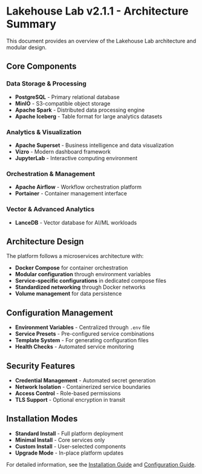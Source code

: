 # Lakehouse Lab v2.1.1 - Architecture Summary

This document provides an overview of the Lakehouse Lab architecture and modular design.

## Core Components

### Data Storage & Processing
- **PostgreSQL** - Primary relational database
- **MinIO** - S3-compatible object storage
- **Apache Spark** - Distributed data processing engine
- **Apache Iceberg** - Table format for large analytics datasets

### Analytics & Visualization
- **Apache Superset** - Business intelligence and data visualization
- **Vizro** - Modern dashboard framework
- **JupyterLab** - Interactive computing environment

### Orchestration & Management
- **Apache Airflow** - Workflow orchestration platform
- **Portainer** - Container management interface

### Vector & Advanced Analytics
- **LanceDB** - Vector database for AI/ML workloads

## Architecture Design

The platform follows a microservices architecture with:

- **Docker Compose** for container orchestration
- **Modular configuration** through environment variables
- **Service-specific configurations** in dedicated compose files
- **Standardized networking** through Docker networks
- **Volume management** for data persistence

## Configuration Management

- **Environment Variables** - Centralized through `.env` file
- **Service Presets** - Pre-configured service combinations
- **Template System** - For generating configuration files
- **Health Checks** - Automated service monitoring

## Security Features

- **Credential Management** - Automated secret generation
- **Network Isolation** - Containerized service boundaries
- **Access Control** - Role-based permissions
- **TLS Support** - Optional encryption in transit

## Installation Modes

- **Standard Install** - Full platform deployment
- **Minimal Install** - Core services only
- **Custom Install** - User-selected components
- **Upgrade Mode** - In-place platform updates

For detailed information, see the [Installation Guide](INSTALLATION.md) and [Configuration Guide](CONFIGURATION.md).